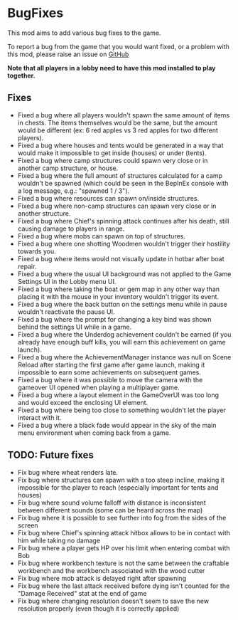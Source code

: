# BugFixes

This mod aims to add various bug fixes to the game. 

To report a bug from the game that you would want fixed, or a problem with this mod, please raise an issue on [GitHub](https://github.com/oliviersamson/Muck-BugFixes/issues "GitHub")

**Note that all players in a lobby need to have this mod installed to play together.**

## Fixes

- Fixed a bug where all players wouldn't spawn the same amount of items in chests. The items themselves would be the same, but the amount would be different (ex: 6 red apples vs 3 red apples for two different players).
- Fixed a bug where houses and tents would be generated in a way that would make it impossible to get inside (houses) or under (tents).
- Fixed a bug where camp structures could spawn very close or in another camp structure, or house.
- Fixed a bug where the full amount of structures calculated for a camp wouldn't be spawned (which could be seen in the BepInEx console with a log message, e.g.: "spawned 1 / 3").
- Fixed a bug where resources can spawn on/inside structures.
- Fixed a bug where non-camp structures can spawn very close or in another structure.
- Fixed a bug where Chief's spinning attack continues after his death, still causing damage to players in range.
- Fixed a bug where mobs can spawn on top of structures.
- Fixed a bug where one shotting Woodmen wouldn't trigger their hostility towards you.
- Fixed a bug where items would not visually update in hotbar after boat repair.
- Fixed a bug where the usual UI background was not applied to the Game Settings UI in the Lobby menu UI.
- Fixed a bug where taking the boat or gem map in any other way than placing it with the mouse in your inventory wouldn't trigger its event.
- Fixed a bug where the back button on the settings menu while in pause wouldn't reactivate the pause UI.
- Fixed a bug where the prompt for changing a key bind was shown behind the settings UI while in a game.
- Fixed a bug where the Underdog achievement couldn't be earned (if you already have enough buff kills, you will earn this achievement on game launch).
- Fixed a bug where the AchievementManager instance was null on Scene Reload after starting the first game after game launch, making it impossible to earn some achievements on subsequent games.
- Fixed a bug where it was possible to move the camera with the gameover UI opened when playing a multiplayer game.
- Fixed a bug where a layout element in the GameOverUI was too long and would exceed the enclosing UI element.
- Fixed a bug where being too close to something wouldn't let the player interact with it.
- Fixed a bug where a black fade would appear in the sky of the main menu environment when coming back from a game.

## TODO: Future fixes

- Fix bug where wheat renders late.
- Fix bug where structures can spawn with a too steep incline, making it impossible for the player to reach (especially important for tents and houses)
- Fix bug where sound volume falloff with distance is inconsistent between different sounds (some can be heard across the map)
- Fix bug where it is possible to see further into fog from the sides of the screen
- Fix bug where Chief's spinning attack hitbox allows to be in contact with him while taking no damage
- Fix bug where a player gets HP over his limit when entering combat with Bob
- Fix bug where workbench texture is not the same between the craftable workbench and the workbench associated with the wood cutter
- Fix bug where mob attack is delayed right after spawning
- Fix bug where the last attack received before dying isn't counted for the "Damage Received" stat at the end of game
- Fix bug where changing resolution doesn't seem to save the new resolution properly (even though it is correctly applied)
